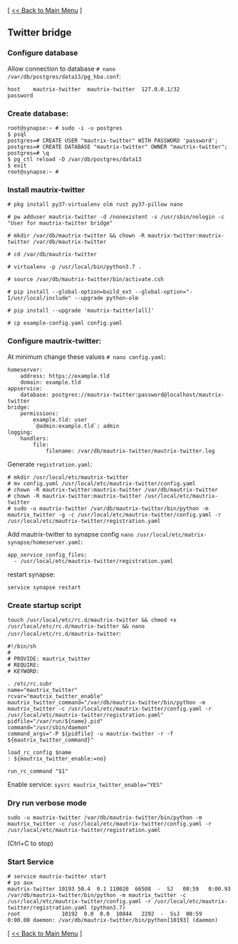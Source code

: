 [ [<< Back to Main Menu](https://github.com/seth586/guides/blob/master/FreeNAS/matrix-synapse/9_bridges.md) ]

## Twitter bridge

### Configure database
Allow connection to database `# nano /var/db/postgres/data13/pg_hba.conf`:
```
host    mautrix-twitter  mautrix-twitter  127.0.0.1/32         password
```

### Create database:
```
root@synapse:~ # sudo -i -u postgres
$ psql
postgres=# CREATE USER "mautrix-twitter" WITH PASSWORD 'password';
postgres=# CREATE DATABASE "mautrix-twitter" OWNER "mautrix-twitter";
postgres=# \q
$ pg_ctl reload -D /var/db/postgres/data13
$ exit
root@synapse:~ #
```

### Install mautrix-twitter
```
# pkg install py37-virtualenv olm rust py37-pillow nano

# pw adduser mautrix-twitter -d /nonexistent -s /usr/sbin/nologin -c "User for mautrix-twitter bridge"

# mkdir /var/db/mautrix-twitter && chown -R mautrix-twitter:mautrix-twitter /var/db/mautrix-twitter

# cd /var/db/mautrix-twitter

# virtualenv -p /usr/local/bin/python3.7 .

# source /var/db/mautrix-twitter/bin/activate.csh

# pip install --global-option=build_ext --global-option="-I/usr/local/include" --upgrade python-olm

# pip install --upgrade 'mautrix-twitter[all]'

# cp example-config.yaml config.yaml
```

### Configure mautrix-twitter: 

At minimum change these values `# nano config.yaml`:
```
homeserver:
    address: https://example.tld
    domain: example.tld
appservice:
    database: postgres://mautrix-twitter:password@localhost/mautrix-twitter
bridge:
    permissions:
        example.tld: user
        `@admin:example.tld`: admin
logging:
    handlers:
        file:
            filename: /var/db/mautrix-twitter/mautrix-twitter.log
```

Generate `registration.yaml`:
```
# mkdir /usr/local/etc/mautrix-twitter
# mv config.yaml /usr/local/etc/mautrix-twitter/config.yaml
# chown -R mautrix-twitter:mautrix-twitter /var/db/mautrix-twitter
# chown -R mautrix-twitter:mautrix-twitter /usr/local/etc/mautrix-twitter
# sudo -u mautrix-twitter /var/db/mautrix-twitter/bin/python -m mautrix_twitter -g -c /usr/local/etc/mautrix-twitter/config.yaml -r /usr/local/etc/mautrix-twitter/registration.yaml
```
Add mautrix-twitter to synapse config `nano /usr/local/etc/matrix-synapse/homeserver.yaml`:
```
app_service_config_files:
  - /usr/local/etc/mautrix-twitter/registration.yaml
```
restart synapse:
```
service synapse restart
```
### Create startup script
`touch /usr/local/etc/rc.d/mautrix-twitter && chmod +x /usr/local/etc/rc.d/mautrix-twitter && nano /usr/local/etc/rc.d/mautrix-twitter`:
```
#!/bin/sh
#
# PROVIDE: mautrix_twitter
# REQUIRE:
# KEYWORD:

. /etc/rc.subr
name="mautrix_twitter"
rcvar="mautrix_twitter_enable"
mautrix_twitter_command="/var/db/mautrix-twitter/bin/python -m mautrix_twitter -c /usr/local/etc/mautrix-twitter/config.yaml -r /usr/local/etc/mautrix-twitter/registration.yaml"
pidfile="/var/run/${name}.pid"
command="/usr/sbin/daemon"
command_args="-P ${pidfile} -u mautrix-twitter -r -f ${mautrix_twitter_command}"

load_rc_config $name
: ${mautrix_twitter_enable:=no}

run_rc_command "$1"
```
Enable service: `sysrc mautrix_twitter_enable="YES"`

### Dry run verbose mode
```
sudo -u mautrix-twitter /var/db/mautrix-twitter/bin/python -m mautrix_twitter -c /usr/local/etc/mautrix-twitter/config.yaml -r /usr/local/etc/mautrix-twitter/registration.yaml
```
(Ctrl+C to stop)
### Start Service
```
# service mautrix-twitter start
# ps aux
mautrix-twitter 10193 50.4  0.1 110020  66508  -  SJ   00:59   0:00.93 /var/db/mautrix-twitter/bin/python -m mautrix_twitter -c /usr/local/etc/mautrix-twitter/config.yaml -r /usr/local/etc/mautrix-twitter/registration.yaml (python3.7)
root             10192  0.0  0.0  10844   2292  -  SsJ  00:59   0:00.00 daemon: /var/db/mautrix-twitter/bin/python[10193] (daemon)
```

[ [<< Back to Main Menu](https://github.com/seth586/guides/blob/master/FreeNAS/matrix-synapse/9_bridges.md) ]
